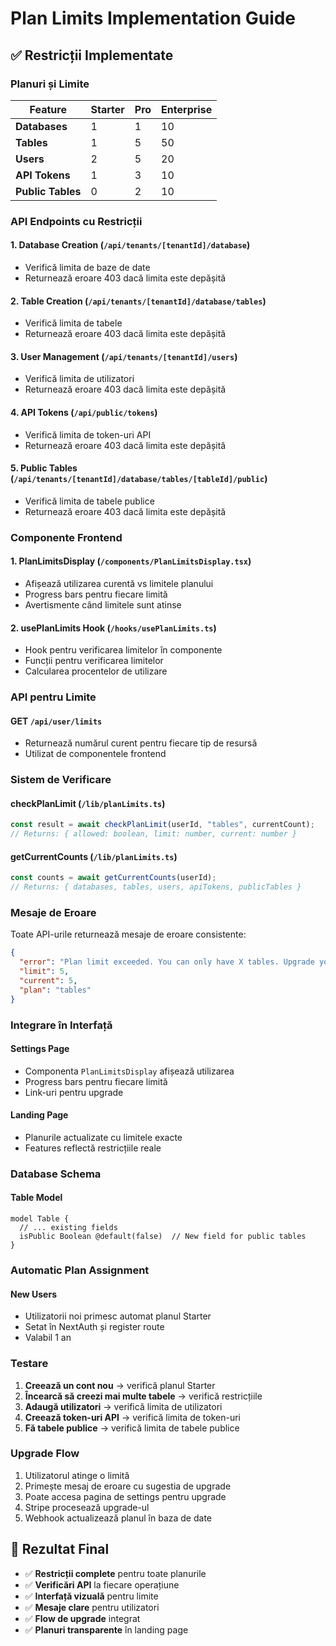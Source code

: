 # Plan Limits Implementation Guide

## ✅ **Restricții Implementate**

### **Planuri și Limite**

| Feature | Starter | Pro | Enterprise |
|---------|---------|-----|------------|
| **Databases** | 1 | 1 | 10 |
| **Tables** | 1 | 5 | 50 |
| **Users** | 2 | 5 | 20 |
| **API Tokens** | 1 | 3 | 10 |
| **Public Tables** | 0 | 2 | 10 |

### **API Endpoints cu Restricții**

#### 1. **Database Creation** (`/api/tenants/[tenantId]/database`)
- Verifică limita de baze de date
- Returnează eroare 403 dacă limita este depășită

#### 2. **Table Creation** (`/api/tenants/[tenantId]/database/tables`)
- Verifică limita de tabele
- Returnează eroare 403 dacă limita este depășită

#### 3. **User Management** (`/api/tenants/[tenantId]/users`)
- Verifică limita de utilizatori
- Returnează eroare 403 dacă limita este depășită

#### 4. **API Tokens** (`/api/public/tokens`)
- Verifică limita de token-uri API
- Returnează eroare 403 dacă limita este depășită

#### 5. **Public Tables** (`/api/tenants/[tenantId]/database/tables/[tableId]/public`)
- Verifică limita de tabele publice
- Returnează eroare 403 dacă limita este depășită

### **Componente Frontend**

#### 1. **PlanLimitsDisplay** (`/components/PlanLimitsDisplay.tsx`)
- Afișează utilizarea curentă vs limitele planului
- Progress bars pentru fiecare limită
- Avertismente când limitele sunt atinse

#### 2. **usePlanLimits Hook** (`/hooks/usePlanLimits.ts`)
- Hook pentru verificarea limitelor în componente
- Funcții pentru verificarea limitelor
- Calcularea procentelor de utilizare

### **API pentru Limite**

#### **GET** `/api/user/limits`
- Returnează numărul curent pentru fiecare tip de resursă
- Utilizat de componentele frontend

### **Sistem de Verificare**

#### **checkPlanLimit** (`/lib/planLimits.ts`)
```typescript
const result = await checkPlanLimit(userId, "tables", currentCount);
// Returns: { allowed: boolean, limit: number, current: number }
```

#### **getCurrentCounts** (`/lib/planLimits.ts`)
```typescript
const counts = await getCurrentCounts(userId);
// Returns: { databases, tables, users, apiTokens, publicTables }
```

### **Mesaje de Eroare**

Toate API-urile returnează mesaje de eroare consistente:

```json
{
  "error": "Plan limit exceeded. You can only have X tables. Upgrade your plan to create more tables.",
  "limit": 5,
  "current": 5,
  "plan": "tables"
}
```

### **Integrare în Interfață**

#### **Settings Page**
- Componenta `PlanLimitsDisplay` afișează utilizarea
- Progress bars pentru fiecare limită
- Link-uri pentru upgrade

#### **Landing Page**
- Planurile actualizate cu limitele exacte
- Features reflectă restricțiile reale

### **Database Schema**

#### **Table Model**
```prisma
model Table {
  // ... existing fields
  isPublic Boolean @default(false)  // New field for public tables
}
```

### **Automatic Plan Assignment**

#### **New Users**
- Utilizatorii noi primesc automat planul Starter
- Setat în NextAuth și register route
- Valabil 1 an

### **Testare**

1. **Creează un cont nou** → verifică planul Starter
2. **Încearcă să creezi mai multe tabele** → verifică restricțiile
3. **Adaugă utilizatori** → verifică limita de utilizatori
4. **Creează token-uri API** → verifică limita de token-uri
5. **Fă tabele publice** → verifică limita de tabele publice

### **Upgrade Flow**

1. Utilizatorul atinge o limită
2. Primește mesaj de eroare cu sugestia de upgrade
3. Poate accesa pagina de settings pentru upgrade
4. Stripe procesează upgrade-ul
5. Webhook actualizează planul în baza de date

## 🎯 **Rezultat Final**

- ✅ **Restricții complete** pentru toate planurile
- ✅ **Verificări API** la fiecare operațiune
- ✅ **Interfață vizuală** pentru limite
- ✅ **Mesaje clare** pentru utilizatori
- ✅ **Flow de upgrade** integrat
- ✅ **Planuri transparente** în landing page 